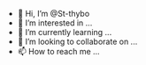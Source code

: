 - 👋 Hi, I’m @St-thybo
- 👀 I’m interested in ...
- 🌱 I’m currently learning ...
- 💞️ I’m looking to collaborate on ...
- 📫 How to reach me ...

<!---
St-thybo/St-thybo is a ✨ special ✨ repository because its `README.md` (this file) appears on your GitHub profile.
You can click the Preview link to take a look at your changes.
--->
